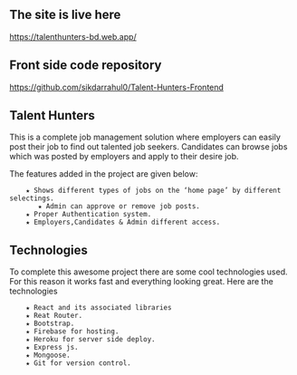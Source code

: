 ## The site is live here

https://talenthunters-bd.web.app/

## Front side code repository

https://github.com/sikdarrahul0/Talent-Hunters-Frontend

## Talent Hunters

This is a complete job management solution where employers can easily post their job to find out talented job seekers. Candidates can browse jobs which was posted by employers and apply to their desire job. 

The features added in the project are given below:

		★ Shows different types of jobs on the ‘home page’ by different selectings.
           ★ Admin can approve or remove job posts.
		★ Proper Authentication system.
		★ Employers,Candidates & Admin different access.
		

## Technologies

To complete this awesome project there are some cool technologies used. For this reason it works fast and everything looking great. Here are the technologies

		★ React and its associated libraries
		★ Reat Router.
		★ Bootstrap.
		★ Firebase for hosting.
		★ Heroku for server side deploy.
		★ Express js.
		★ Mongoose.
		★ Git for version control.
